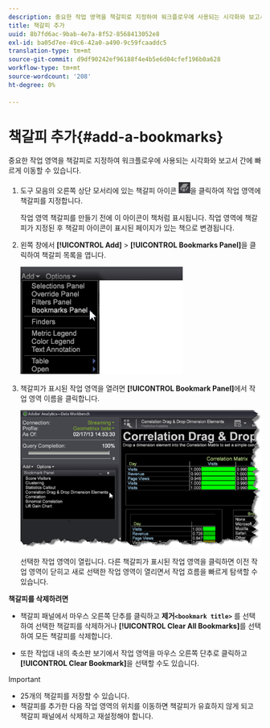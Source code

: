 ```yaml
---
description: 중요한 작업 영역을 책갈피로 지정하여 워크플로우에 사용되는 시각화와 보고서 간에 빠르게 이동할 수 있습니다.
title: 책갈피 추가
uuid: 8b7fd6ac-9bab-4e7a-8f52-8568413052e8
exl-id: ba05d7ee-49c6-42a0-a490-9c59fcaaddc5
translation-type: tm+mt
source-git-commit: d9df90242ef96188f4e4b5e6d04cfef196b0a628
workflow-type: tm+mt
source-wordcount: '208'
ht-degree: 0%

---
```


# 책갈피 추가{#add-a-bookmarks}

중요한 작업 영역을 책갈피로 지정하여 워크플로우에 사용되는 시각화와 보고서 간에 빠르게 이동할 수 있습니다.

1. 도구 모음의 오른쪽 상단 모서리에 있는 책갈피 아이콘 ![](assets/bookmark_icon.png)을 클릭하여 작업 영역에 책갈피를 지정합니다.

   작업 영역 책갈피를 만들기 전에 이 아이콘이 책처럼 표시됩니다. 작업 영역에 책갈피가 지정된 후 책갈피 아이콘이 표시된 페이지가 있는 책으로 변경됩니다.

1. 왼쪽 창에서 **[!UICONTROL Add]** > **[!UICONTROL Bookmarks Panel]**&#x200B;을 클릭하여 책갈피 목록을 엽니다.

   ![](assets/bookmarks_panel.png)

1. 책갈피가 표시된 작업 영역을 열려면 **[!UICONTROL Bookmark Panel]**&#x200B;에서 작업 영역 이름을 클릭합니다.

   ![](assets/bookmarks_panel_left.png)

   선택한 작업 영역이 열립니다. 다른 책갈피가 표시된 작업 영역을 클릭하면 이전 작업 영역이 닫히고 새로 선택한 작업 영역이 열리면서 작업 흐름을 빠르게 탐색할 수 있습니다.

**책갈피를 삭제하려면**

* 책갈피 패널에서 마우스 오른쪽 단추를 클릭하고 **제거`<bookmark title>`** 를 선택하여 선택한 책갈피를 삭제하거나 **[!UICONTROL Clear All Bookmarks]**&#x200B;를 선택하여 모든 책갈피를 삭제합니다.

* 또한 작업대 내의 축소판 보기에서 작업 영역을 마우스 오른쪽 단추로 클릭하고 **[!UICONTROL Clear Bookmark]**&#x200B;을 선택할 수도 있습니다.

>[!IMPORTANT]
>
>* 25개의 책갈피를 저장할 수 있습니다.
>* 책갈피를 추가한 다음 작업 영역의 위치를 이동하면 책갈피가 유효하지 않게 되고 책갈피 패널에서 삭제하고 재설정해야 합니다.


